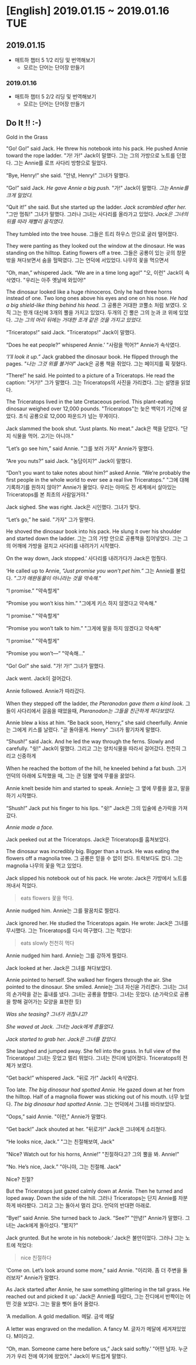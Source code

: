 # [English] 2019.01.15 ~ 2019.01.16 TUE

## 2019.01.15

* 매트하 챕터 5 1/2 리딩 및 번역해보기
  * 모르는 단어는 단어장 만들기

### 2019.01.16

* 매트하 챕터 5 2/2 리딩 및 번역해보기
  * 모르는 단어는 단어장 만들기

## Do It !! :-)

Gold in the Grass

"Go! Go!” said Jack. He threw his notebook into his pack. He pushed Annie toward the rope ladder.
"가! 가!" Jack이 말했다. 그는 그의 가방으로 노트를 던졌다. 그는 Annie를 로프 사다리 방향으로 밀었다.

“Bye, Henry!” she said.
"안녕, Henry!" 그녀가 말했다.

“Go!” said Jack. *He gave Annie a big push.*
"가!" Jack이 말했다. *그는 Annie를 크게 밀었다.*

“Quit it!” she said. But she started up the ladder. *Jack scrambled after her.*
"그만 멈춰!" 그녀가 말했다. 그러나 그녀는 사다리를 올라가고 있었다. *Jack은 그녀의 뒤를 따라 재빨리 움직였다.*

They tumbled into the tree house.
그들은 트리 하우스 안으로 굴러 떨어졌다.

They were panting as they looked out the window at the dinosaur. He was standing on the hilltop. Eating flowers off a tree.
그들은 공룡이 있는 곳의 창문 밖을 쳐다보면서 숨을 헐떡였다. 그는 언덕에 서있었다. 나무의 꽃을 먹으면서

“Oh, man,” whispered Jack. “We are in a time long ago!”
"오, 이런" Jack이 속삭였다. "우리는 아주 옛날에 와있어!"

The dinosaur looked like a huge rhinoceros. Only he had three horns instead of one. Two long ones above his eyes and one on his nose. *He had a big shield-like thing behind his head.*
그 공룡은 거대한 코뿔소 처럼 보였다. 오직 그는 한개 대신에 3개의 뿔을 가지고 있었다. 두개의 긴 뿔은 그의 눈과 코 위에 있었다. *그는 그의 머리 뒤에는 거대한 조개 같은 것을 가지고 있었다.*

“Triceratops!” said Jack.
"Triceratops!" Jack이 말했다.

“Does he eat people?” whispered Annie.’
"사람을 먹어?" Annie가 속삭였다.

*‘I’ll look it up.”* Jack grabbed the dinosaur book. He flipped through the pages.
*"나는 그것 위를 볼거야"* Jack은 공룡 책을 쥐었다. 그는 페이지를 휙 젖혔다.

“There!” he said. He pointed to a picture of a Triceratops. He read the caption:
"거기!" 그가 말했다. 그는 Triceratops의 사진을 가리켰다. 그는 설명을 읽었다.

The Triceratops lived in the late Cretaceous period. This plant-eating dinosaur weighed over 12,000 pounds.
"Triceratops"는 늦은 백악기 기간에 살았다. 초식 공룡으로 12,000 파운드가 넘는 무게이다.

Jack slammed the book shut. “Just plants. No meat.”
Jack은 책을 닫았다. "단지 식물을 먹어. 고기는 아니야." 

“Let’s go see him,” said Annie.
"그를 보러 가자" Annie가 말했다.

“Are you nuts?” said Jack.
"농담이지?" Jack이 말했다.

“Don’t you want to take notes about him?” asked Annie. “We’re probably the first people in the whole world to ever see a real live Triceratops.”
"그에 대해 기록하기를 원하지 않아?" Annie가 물었다. 우리는 아마도 전 세계에서 살아있는 Triceratops를 본 최초의 사람일거야." 

Jack sighed. She was right.
Jack은 시인했다. 그녀가 맞다.

“Let’s go,” he said.
"가자" 그가 말햇다.

He shoved the dinosaur book into his pack. He slung it over his shoulder and started down the ladder.
그는 그의 가방 안으로 공룡책을 집어넣었다. 그는 그의 어깨에 가방을 걸치고 사다리를 내려가기 시작했다.

On the way down, Jack stopped.’
사다리를 내려가다가 Jack은 멈췄다.

‘He called up to Annie, *“Just promise you won’t pet him.”*
그는 Annie를 불렀다. *"그가 애완동물이 아니라는 것을 약속해."*

“I promise.”
"약속할게"

“Promise you won’t kiss him.”
"그에게 키스 하지 않겠다고 약속해."

“I promise.”
"약속할게"

“Promise you won’t talk to him.”
"그게에 말을 하지 않겠다고 약속해"

“I promise.”
"약속할게"

“Promise you won’t—”
"약속해..."

“Go! Go!” she said.
"가! 가!" 그녀가 말했다.

Jack went.
Jack이 걸어갔다.

Annie followed.
Annie가 따라갔다.

When they stepped off the ladder, *the Pteranodon gave them a kind look.*
그들이 사다리에서 걸음을 때었을때, *Pteranodon는 그들을 친근하게 쳐다보았다.*

Annie blew a kiss at him. “Be back soon, Henry,” she said cheerfully.
Annie는 그에게 키스를 날렸다. "곧 돌아올게. Henry" 그녀가 활기차게 말했다.

“Shush!” said Jack. And he led the way through the ferns. Slowly and carefully.
"쉿!" Jack이 말했다. 그리고 그는 양치식물을 따라서 걸어갔다. 천천히 그리고 신중하게

When he reached the bottom of the hill, he kneeled behind a fat bush.
그거 언덕의 아래에 도착했을 때, 그는 큰 덤불 옆에 무릎을 꿇었다.

Annie knelt beside him and started to speak.
Annie는 그 옆에 무릎을 꿇고, 말을 하기 시작했다.

“Shush!” Jack put his finger to his lips.
"쉿!" Jack은 그의 입술에 손가락을 가져갔다.

*Annie made a face.*

Jack peeked out at the Triceratops.
Jack은 Triceratops를 훔쳐보았다.

The dinosaur was incredibly big. Bigger than a truck. He was eating the flowers off a magnolia tree.
그 공룡은 믿을 수 없이 컸다. 트럭보다도 컸다. 그는 magnolia 나무의 꽃을 먹고 있었다.

Jack slipped his notebook out of his pack. He wrote:
Jack은 가방에서 노트를 꺼내서 적었다.

> eats flowers
> 꽃을 먹다.

Annie nudged him.
Annie는 그를 팔꿈치로 찔렀다. 

Jack ignored her. He studied the Triceratops again. He wrote:
Jack은 그녀를 무시했다. 그는 Triceratops를 다시 여구했다. 그는 적었다:

> eats slowly
> 천천히 먹다

Annie nudged him hard.
Annie는 그를 강하게 찔렀다.

Jack looked at her.
Jack은 그녀를 쳐다보았다.

Annie pointed to herself. She walked her fingers through the air. She pointed to the dinosaur. She smiled.
Annie는 그녀 자신읃 가리켰다. 그녀는 그녀의 손가락을 걷는 흉내를 냈다. 그녀는 공룡을 향했다. 그녀는 웃었다.
(손가락으로 공룡을 향해 걸어가는 모양을 표현한 듯)

*Was she teasing?*
*그녀가 귀찮냐고?*

*She waved at Jack.*
*그녀는 Jack에게 흔들었다.*

*Jack started to grab her.*
*Jack은 그녀를 잡았다.*

She laughed and jumped away. She fell into the grass. In full view of the Triceratops!
그녀는 웃었고 멀리 뛰었다. 그녀는 잔디에 넘어졌다. Triceratops의 전체가 보였다. 

“Get back!” whispered Jack.
"뒤로 가!" Jack이 속삭였다.

Too late. *The big dinosaur had spotted Annie.* He gazed down at her from the hilltop. Half of a magnolia flower was sticking out of his mouth.
너무 늦었다. *The big dinosaur had spotted Annie.* 그는 언덕에서 그녀를 바라보았다. 

“Oops,” said Annie.
"이런," Annie가 말했다.

“Get back!” Jack shouted at her.
"뒤로가!" Jack은 그녀에게 소리쳤다.

“He looks nice, Jack.”
"그는 친절해보여, Jack"

“Nice? Watch out for his horns, Annie!”
"친절하다고? 그의 뿔을 봐. Annie!"

“No. He’s nice, Jack.”
"아니야, 그는 친절해. Jack"

Nice?
친절?

But the Triceratops just gazed calmly down at Annie. Then he turned and loped away. Down the side of the hill.
그러나 Triceratops는 단지 Annie를 차분하게 바라봤다. 그리고 그는 돌아서 멀리 갔다. 언덕의 반대편 아래로. 

“Bye!” said Annie. She turned back to Jack. “See?”
"안녕!" Annie가 말했다. 그녀는 Jack에게 돌아섰다. "봤지?"

Jack grunted. But he wrote in his notebook:’
Jack은 불만이었다. 그러나 그는 노트에 적었다:

> nice
> 친절하다

‘Come on. Let’s look around some more,” said Annie.
"이리와. 좀 더 주변을 둘러보자" Annie가 말했다.

As Jack started after Annie, he saw something glittering in the tall grass. He reached out and picked it up.’
Jack은 Annie를 따랐다, 그는 잔디에서 반짝이는 어떤 것을 보았다. 그는 팔을 뻣어 들어 올렸다.

‘A medallion. A gold medallion.
메달. 금색 메달

A letter was engraved on the medallion. A fancy M.
글자가 메달에 세겨져있었다. M이라고. 

“Oh, man. Someone came here before us,” Jack said softly.’
"어떤 남자. 누군가가 우리 전에 여기에 왔었어." Jack이 부드럽게 말했다.
